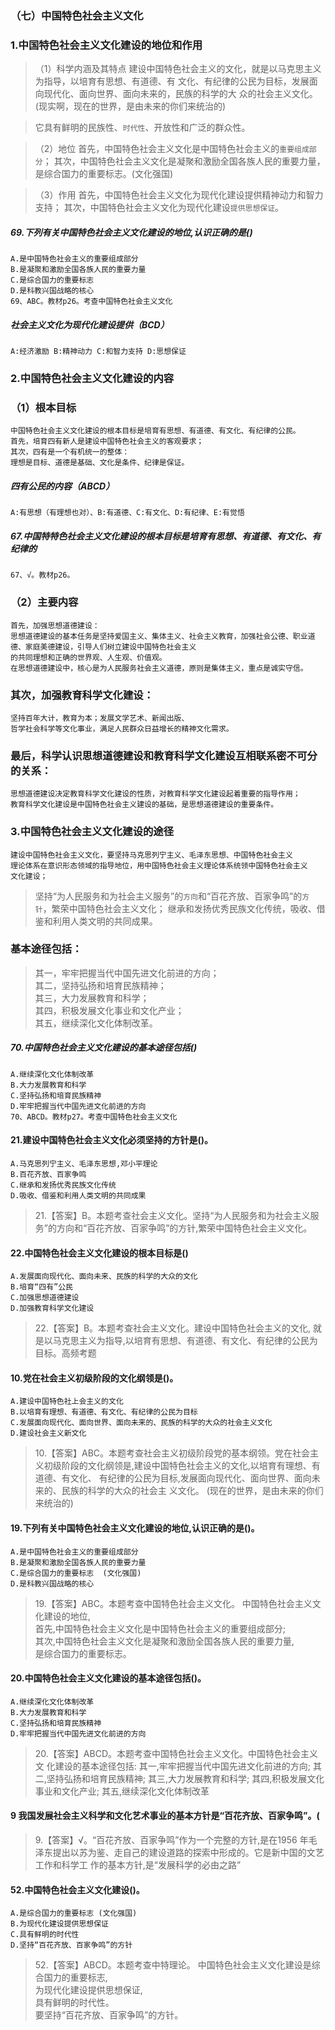 ### （七）中国特色社会主义文化
### 1.中国特色社会主义文化建设的地位和作用
>   （1）科学内涵及其特点
    建设中国特色社会主义的文化，就是以马克思主义为指导，以培育有思想、有道德、有
    文化、有纪律的公民为目标，发展面向现代化、面向世界、面向未来的，民族的科学的大
    众的社会主义文化。
    (现实啊，现在的世界，是由未来的你们来统治的)
    
>   它具有鲜明的民族性、`时代性`、开放性和广泛的群众性。
    
>   （2）地位
    首先，中国特色社会主义文化是中国特色社会主义的`重要组成部分`；
    其次，中国特色社会主义文化是凝聚和激励全国各族人民的重要力量，
    是综合国力的重要标志。(文化强国)
    
>   （3）作用
    首先，中国特色社会主义文化为现代化建设提供精神动力和智力支持；
    其次，中国特色社会主义文化为现代化建设`提供思想保证`。


##### 69.下列有关中国特色社会主义文化建设的地位,认识正确的是()
    A.是中国特色社会主义的重要组成部分
    B.是凝聚和激励全国各族人民的重要力量
    C.是综合国力的重要标志
    D.是科教兴国战略的核心
    69、ABC。教材p26。考查中国特色社会主义文化

##### 社会主义文化为现代化建设提供（BCD）
    A:经济激励 B:精神动力 C:和智力支持 D:思想保证


### 2.中国特色社会主义文化建设的内容
### （1）根本目标
    中国特色社会主义文化建设的根本目标是培育有思想、有道德、有文化、有纪律的公民。
    首先，培育四有新人是建设中国特色社会主义的客观要求；
    其次，四有是一个有机统一的整体：
    理想是目标、道德是基础、文化是条件、纪律是保证。

##### 四有公民的内容（ABCD）
    A:有思想（有理想也对）、B:有道德、C:有文化、D:有纪律、E:有觉悟

##### 67.中国特特色社会主义文化建设的根本目标是培育有思想、有道德、有文化、有纪律的
    67、√。教材p26。    

### （2）主要内容
    首先，加强思想道德建设：
    思想道德建设的基本任务是坚持爱国主义、集体主义、社会主义教育，加强社会公德、职业道德、家庭美德建设，引导人们树立建设中国特色社会主义
    的共同理想和正确的世界观、人生观、价值观。
    在思想道德建设中，核心是为人民服务社会主义道德，原则是集体主义，重点是诚实守信。
    
### 其次，加强教育科学文化建设：
    坚持百年大计，教育为本；发展文学艺术、新闻出版、
    哲学社会科学等文化事业，满足人民群众日益增长的精神文化需求。

### 最后，科学认识思想道德建设和教育科学文化建设互相联系密不可分的关系：
    思想道德建设决定教育科学文化建设的性质，对教育科学文化建设起着重要的指导作用；
    教育科学文化建设是中国特色社会主义建设的基础，是思想道德建设的重要条件。

### 3.中国特色社会主义文化建设的途径
    建设中国特色社会主义文化，要坚持马克思列宁主义、毛泽东思想、中国特色社会主义
    理论体系在意识形态领域的指导地位，用中国特色社会主义理论体系统领中国特色社会主义
    文化建设；
    
>   坚持“为人民服务和为社会主义服务”的`方向`和“百花齐放、百家争鸣”的`方针`，繁荣中国特色社会主义文化；
    继承和发扬优秀民族文化传统，吸收、借鉴和利用人类文明的共同成果。
    
### 基本途径包括：
>   其一，牢牢把握当代中国先进文化前进的方向；     
    其二，坚持弘扬和培育民族精神；     
    其三，大力发展教育和科学；     
    其四，积极发展文化事业和文化产业；     
    其五，继续深化文化体制改革。     


##### 70.中国特色社会主义文化建设的基本途径包括()
    A.继续深化文化体制改革
    B.大力发展教育和科学
    C.坚持弘扬和培育民族精神
    D.牢牢把握当代中国先进文化前进的方向
    70、ABCD。教材p27。考查中国特色社会主义文化
    
#### 21.建设中国特色社会主义文化必须坚持的方针是()。
    A.马克思列宁主义、毛泽东思想,邓小平理论
    B.百花齐放、百家争鸣
    C.继承和发扬优秀民族文化传统
    D.吸收、借鉴和利用人类文明的共同成果
>   21.【答案】B。本题考查社会主义文化。坚持“为人民服务和为社会主义服
    务”的方向和“百花齐放、百家争鸣”的方针,繁荣中国特色社会主义文化。        

#### 22.中国特色社会主义文化建设的根本目标是()
    A.发展面向现代化、面向未来、民族的科学的大众的文化
    B.培育“四有”公民
    C.加强思想道德建设
    D.加强教育科学文化建设
>   22.【答案】B。本题考查社会主义文化。建设中国特色社会主义的文化,
    就是以马克思主义为指导,以培育有思想、有道德、有文化、有纪律的公民为目标。高频考题

#### 10.党在社会主义初级阶段的文化纲领是()。
    A.建设中国特色社上会主义的文化
    B.以培育有理想、有道德、有文化、有纪律的公民为目标
    C.发展面向现代化、面向世界、面向未来的、民族的科学的大众的社会主义文化
    D.建设社会主义新文化
>   10.【答案】ABC。本题考查社会主义初级阶段党的基本纲领。党在社会主
    义初级阶段的文化纲领是,建设中国特色社会主义的文化,以培育有理想、有道德、有文化、
    有纪律的公民为目标,发展面向现代化、面向世界、面向未来的、民族的科学的大众的社会主
    义文化。
 (现在的世界，是由未来的你们来统治的)
    
#### 19.下列有关中国特色社会主义文化建设的地位,认识正确的是()。
    A.是中国特色社会主义的重要组成部分
    B.是凝聚和激励全国各族人民的重要力量
    C.是综合国力的重要标志  (文化强国)
    D.是科教兴国战略的核心
>   19.【答案】ABC。本题考查中国特色社会主义文化。
中国特色社会主义文化建设的地位,   
首先,中国特色社会主义文化是中国特色社会主义的重要组成部分;   
其次,中国特色社会主义文化是凝聚和激励全国各族人民的重要力量,   
是综合国力的重要标志。   

#### 20.中国特色社会主义文化建设的基本途径包括()。
    A.继续深化文化体制改革
    B.大力发展教育和科学
    C.坚持弘扬和培育民族精神
    D.牢牢把握当代中国先进文化前进的方向
>   20.【答案】ABCD。本题考查中国特色社会主义文化。中国特色社会主义文
    化建设的基本途径包括:
    其一,牢牢把握当代中国先进文化前进的方向;
    其二,坚持弘扬和培育民族精神;
    其三,大力发展教育和科学;
    其四,积极发展文化事业和文化产业;
    其五,继续深化文化体制改革

#### 9 我国发展社会主义科学和文化艺术事业的基本方针是“百花齐放、百家争鸣”。(
>   9.【答案】√。“百花齐放、百家争鸣”作为一个完整的方针,是在1956
    年毛泽东提出以苏为鉴、走自己的建设道路的探索中形成的。它是新中国的文艺工作和科学工
    作的基本方针,是“发展科学的必由之路”

#### 52.中国特色社会主义文化建设()。
    A.是综合国力的重要标志 (文化强国)
    B.为现代化建设提供思想保证
    C.具有鲜明的时代性
    D.坚持“百花齐放、百家争鸣”的方针
>   52.【答案】ABCD。本题考查中特理论。
中国特色社会主义文化建设是综合国力的重要标志,  
为现代化建设提供思想保证,  
具有鲜明的时代性。  
要坚持“百花齐放、百家争鸣”的方针。  













    
